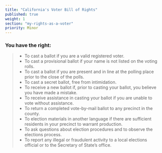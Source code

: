 ```yaml
---
title: "California's Voter Bill of Rights"
published: true
weight: 1
section: "my-rights-as-a-voter"
priority: Minor
---
```

### You have the right:

> - To cast a ballot if you are a valid registered voter.
> - To cast a provisional ballot if your name is not listed on the voting rolls.
> - To cast a ballot if you are present and in line at the polling place prior to the close of the polls.
> - To cast a secret ballot, free from intimidation.
> - To receive a new ballot if, prior to casting your ballot, you believe you have made a mistake.
> - To receive assistance in casting your ballot if you are unable to vote without assistance.
> - To return a completed vote-by-mail ballot to any precinct in the county.
> - To election materials in another language if there are sufficient residents in your precinct to warrant production.
> - To ask questions about election procedures and to observe the elections process.
> - To report any illegal or fraudulent activity to a local elections official or to the Secretary of State’s office.


